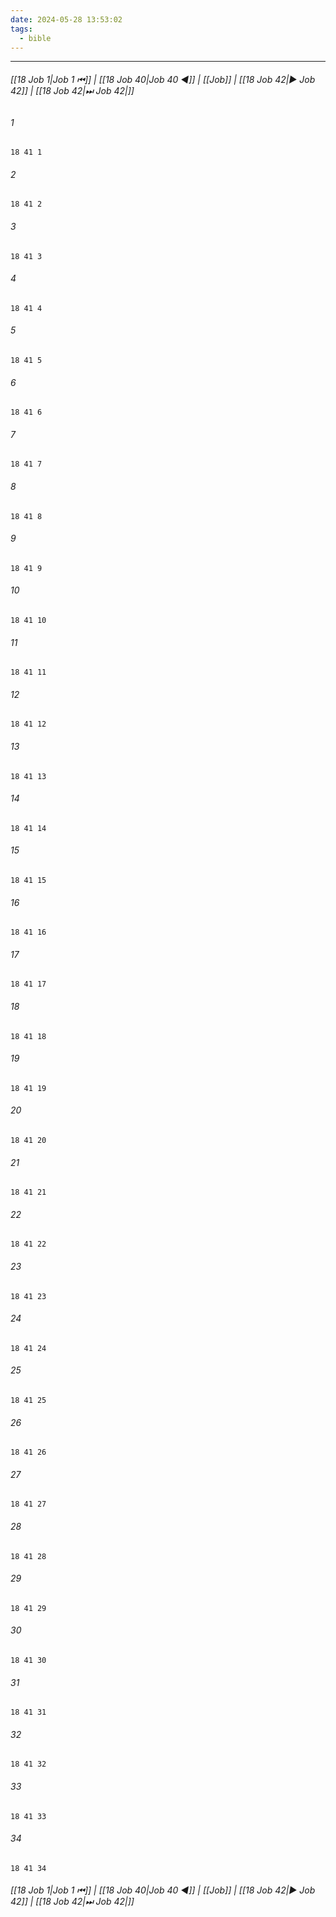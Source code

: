 ```yaml
---
date: 2024-05-28 13:53:02
tags:
  - bible
---
```

___

###### [[18 Job 1|Job 1 ⏮]] | [[18 Job 40|Job 40 ◀]] | [[Job]] | [[18 Job 42|▶ Job 42]] | [[18 Job 42|⏭ Job 42|]]

###### 1
``` verse
18 41 1 
```
###### 2
``` verse
18 41 2 
```
###### 3
``` verse
18 41 3 
```
###### 4
``` verse
18 41 4 
```
###### 5
``` verse
18 41 5 
```
###### 6
``` verse
18 41 6 
```
###### 7
``` verse
18 41 7 
```
###### 8
``` verse
18 41 8 
```
###### 9
``` verse
18 41 9 
```
###### 10
``` verse
18 41 10 
```
###### 11
``` verse
18 41 11 
```
###### 12
``` verse
18 41 12 
```
###### 13
``` verse
18 41 13 
```
###### 14
``` verse
18 41 14 
```
###### 15
``` verse
18 41 15 
```
###### 16
``` verse
18 41 16 
```
###### 17
``` verse
18 41 17 
```
###### 18
``` verse
18 41 18 
```
###### 19
``` verse
18 41 19 
```
###### 20
``` verse
18 41 20 
```
###### 21
``` verse
18 41 21 
```
###### 22
``` verse
18 41 22 
```
###### 23
``` verse
18 41 23 
```
###### 24
``` verse
18 41 24 
```
###### 25
``` verse
18 41 25 
```
###### 26
``` verse
18 41 26 
```
###### 27
``` verse
18 41 27 
```
###### 28
``` verse
18 41 28 
```
###### 29
``` verse
18 41 29 
```
###### 30
``` verse
18 41 30 
```
###### 31
``` verse
18 41 31 
```
###### 32
``` verse
18 41 32 
```
###### 33
``` verse
18 41 33 
```
###### 34
``` verse
18 41 34 
```

###### [[18 Job 1|Job 1 ⏮]] | [[18 Job 40|Job 40 ◀]] | [[Job]] | [[18 Job 42|▶ Job 42]] | [[18 Job 42|⏭ Job 42|]]

